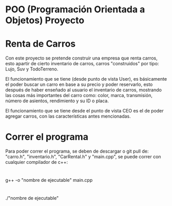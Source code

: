 # POO (Programación Orientada a Objetos) Proyecto 

# Renta de Carros
Con este proyecto se pretende construir una empresa que renta
carros, esto apartir de cierto inventario de carros, carros 
"construidos" por tipo: Lujo, Suv y TodoTerreno.

El funcionamiento que se tiene (desde punto de vista User), 
es básicamente el poder buscar un carro en base a su precio
y poder reservarlo, esto después de haber enseñado al usuario
el inventario de carros, mostrando las cosas más importantes 
del carro como: color, marca, transmisión, número de asientos,
rendimiento y su ID o placa.

El funcionamiento que se tiene desde el punto de vista CEO
es el de poder agregar carros, con las características antes
mencionadas.

# Correr el programa
Para poder correr el programa, se deben de descargar o 
git pull de: "carro.h", "inventario.h", "CarRental.h" y 
"main.cpp", se puede correr con cualquier compilador de 
c++:  
# 
g++ -o "nombre de ejecutable" main.cpp
#
./"nombre de ejecutable"
